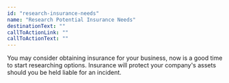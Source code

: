 ```yaml
---
id: "research-insurance-needs"
name: "Research Potential Insurance Needs"
destinationText: ""
callToActionLink: ""
callToActionText: ""
---
```


You may consider obtaining insurance for your business, now is a good time to start researching options. Insurance will protect your company's assets should you be held liable for an incident.

